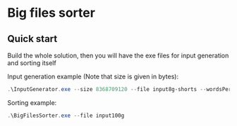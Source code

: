 # Big files sorter

## Quick start

Build the whole solution, then you will have the exe files for input generation and sorting itself

Input generation example (Note that size is given in bytes):

```Powershell
.\InputGenerator.exe --size 8368709120 --file input8g-shorts --wordsPerStrMin 16 --wordsPerStrMax 22 --wordLenMin 7 --wordLenMax 9
```

Sorting example:

```Powershell
.\BigFilesSorter.exe --file input100g
```
